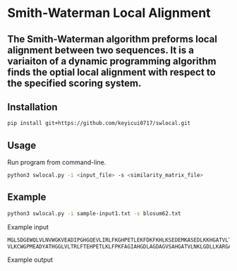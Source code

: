 # Smith-Waterman Local Alignment

## The Smith-Waterman algorithm preforms local alignment between two sequences. It is a variaiton of a dynamic programming algorithm finds the optial local alignment with respect to the specified scoring system.



## Installation
```bash
pip install git+https://github.com/keyicui0717/swlocal.git
```

## Usage
Run program from command-line.
```bash
python3 swlocal.py -i <input_file> -s <similarity_matrix_file>
```
## Example
```bash
python3 swlocal.py -i sample-input1.txt -s blosum62.txt
```
Example input
```txt
MGLSDGEWQLVLNVWGKVEADIPGHGQEVLIRLFKGHPETLEKFDKFKHLKSEDEMKASEDLKKHGATVLTALGGILKKKGHHEAEIKPLAQSHATKHKIPVKYLEFISECIIQVLQSKHPGDFGADAQGAMNKALELFRKDMASNYKELGFQG
VLKCWGPMEADYATHGGLVLTRLFTEHPETLKLFPKFAGIAHGDLAGDAGVSAHGATVLNKLGDLLKARGAHAALLKPLSSSHATKHKIPIINFKLIAEVIGKVMEEKAG
```
Example output
```txt




